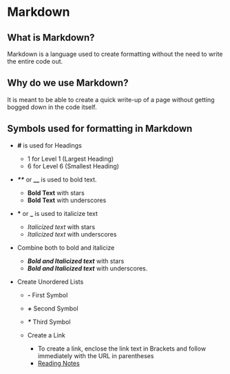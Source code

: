# Markdown

## What is Markdown?
Markdown is a language used to create formatting without the need to write the entire code out. <br> 

## Why do we use Markdown?
It is meant to be able to create a quick write-up of a page without getting bogged down in the code itself. 

## Symbols used for formatting in Markdown
- ***#*** is used for Headings
  - 1 for Level 1 (Largest Heading)
  - 6 for Level 6 (Smallest Heading)
 
- ___**___ or **__** is used to bold text.
  - **Bold Text** with stars
  - __Bold Text__ with underscores
 
- __*__ or **_** is used to italicize text
  - *Italicized text* with stars
  - _Italicized text_ with underscores
 
- Combine both to bold and italicize
  - ***Bold and Italicized text*** with stars
  - ___Bold and Italicized text___ with underscores.
 
- Create Unordered Lists
  - ***-*** First Symbol
  - ***+*** Second Symbol
  - ___*___ Third Symbol
 
  - Create a Link
    - To create a link, enclose the link text in Brackets and follow immediately with the URL in parentheses
    - [Reading Notes](peterson-philomath.github.io/reading-notes)
